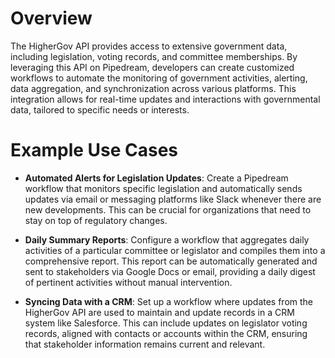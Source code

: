 # Overview

The HigherGov API provides access to extensive government data, including legislation, voting records, and committee memberships. By leveraging this API on Pipedream, developers can create customized workflows to automate the monitoring of government activities, alerting, data aggregation, and synchronization across various platforms. This integration allows for real-time updates and interactions with governmental data, tailored to specific needs or interests.

# Example Use Cases

- **Automated Alerts for Legislation Updates**: Create a Pipedream workflow that monitors specific legislation and automatically sends updates via email or messaging platforms like Slack whenever there are new developments. This can be crucial for organizations that need to stay on top of regulatory changes.

- **Daily Summary Reports**: Configure a workflow that aggregates daily activities of a particular committee or legislator and compiles them into a comprehensive report. This report can be automatically generated and sent to stakeholders via Google Docs or email, providing a daily digest of pertinent activities without manual intervention.

- **Syncing Data with a CRM**: Set up a workflow where updates from the HigherGov API are used to maintain and update records in a CRM system like Salesforce. This can include updates on legislator voting records, aligned with contacts or accounts within the CRM, ensuring that stakeholder information remains current and relevant.
